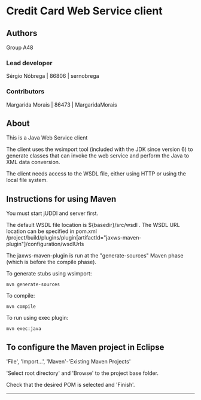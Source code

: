 # Credit Card Web Service client

## Authors

Group A48

### Lead developer 

Sérgio Nóbrega | 86806 | sernobrega

### Contributors

Margarida Morais | 86473 | MargaridaMorais

## About

This is a Java Web Service client

The client uses the wsimport tool (included with the JDK since version 6)
to generate classes that can invoke the web service and
perform the Java to XML data conversion.

The client needs access to the WSDL file,
either using HTTP or using the local file system.


## Instructions for using Maven

You must start jUDDI and server first.

The default WSDL file location is ${basedir}/src/wsdl .
The WSDL URL location can be specified in pom.xml
/project/build/plugins/plugin[artifactId="jaxws-maven-plugin"]/configuration/wsdlUrls

The jaxws-maven-plugin is run at the "generate-sources" Maven phase (which is before the compile phase).

To generate stubs using wsimport:

```
mvn generate-sources
```

To compile:

```
mvn compile
```

To run using exec plugin:

```
mvn exec:java
```

## To configure the Maven project in Eclipse

'File', 'Import...', 'Maven'-'Existing Maven Projects'

'Select root directory' and 'Browse' to the project base folder.

Check that the desired POM is selected and 'Finish'.


----
